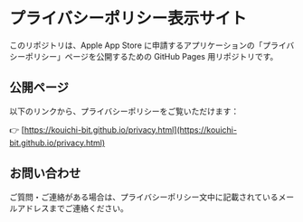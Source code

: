 # プライバシーポリシー表示サイト

このリポジトリは、Apple App Store に申請するアプリケーションの「プライバシーポリシー」ページを公開するための GitHub Pages 用リポジトリです。

## 公開ページ

以下のリンクから、プライバシーポリシーをご覧いただけます：

👉 [https://kouichi-bit.github.io/privacy.html](https://kouichi-bit.github.io/privacy.html)

## お問い合わせ

ご質問・ご連絡がある場合は、プライバシーポリシー文中に記載されているメールアドレスまでご連絡ください。
